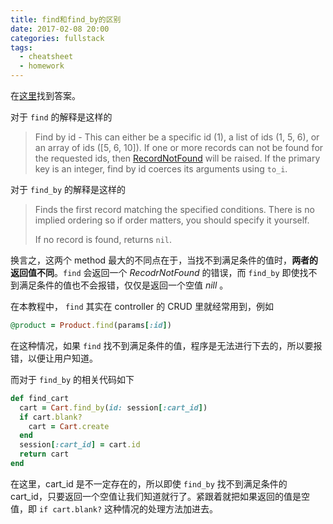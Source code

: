 ```yaml
---
title: find和find_by的区别
date: 2017-02-08 20:00
categories: fullstack
tags:
  - cheatsheet
  - homework
---
```


在[这里](http://api.rubyonrails.org/classes/ActiveRecord/FinderMethods.html)找到答案。

对于 `find` 的解释是这样的

> Find by id - This can either be a specific id (1), a list of ids (1, 5, 6), or an array of ids ([5, 6, 10]). If one or more records can not be found for the requested ids, then [RecordNotFound](http://api.rubyonrails.org/classes/ActiveRecord/RecordNotFound.html) will be raised. If the primary key is an integer, find by id coerces its arguments using `to_i`.

对于 `find_by` 的解释是这样的

> Finds the first record matching the specified conditions. There is no implied ordering so if order matters, you should specify it yourself.
>
> If no record is found, returns `nil`.

换言之，这两个 method 最大的不同点在于，当找不到满足条件的值时，**两者的返回值不同**。`find` 会返回一个 *RecodrNotFound* 的错误，而 `find_by` 即使找不到满足条件的值也不会报错，仅仅是返回一个空值 *nill* 。

在本教程中， `find` 其实在 controller 的 CRUD 里就经常用到，例如

```ruby
@product = Product.find(params[:id])
```

在这种情况，如果 `find` 找不到满足条件的值，程序是无法进行下去的，所以要报错，以便让用户知道。

而对于 `find_by` 的相关代码如下

```ruby
def find_cart
  cart = Cart.find_by(id: session[:cart_id])
  if cart.blank?
    cart = Cart.create
  end
  session[:cart_id] = cart.id
  return cart
end
```

在这里，cart_id 是不一定存在的，所以即使 `find_by` 找不到满足条件的 cart_id，只要返回一个空值让我们知道就行了。紧跟着就把如果返回的值是空值，即 `if cart.blank?` 这种情况的处理方法加进去。